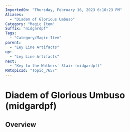 ```yaml
---
ImportedOn: "Thursday, February 16, 2023 6:10:23 PM"
Aliases:
  - "Diadem of Glorious Umbuso"
Category: "Magic Item"
Suffix: "midgardpf"
Tags:
  - "Category/Magic-Item"
parent:
  - "Ley Line Artifacts"
up:
  - "Ley Line Artifacts"
next:
  - "Key to the Walkers' Stair (midgardpf)"
RWtopicId: "Topic_7657"
---
```

# Diadem of Glorious Umbuso (midgardpf)
## Overview
